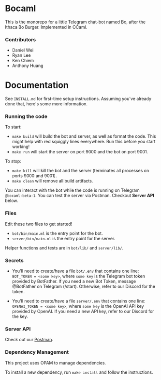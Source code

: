 # Bocaml

This is the monorepo for a little Telegram chat-bot named Bo, after the Ithaca Bo Burger. Implemented in OCaml.

### Contributors

-   Daniel Wei
-   Ryan Lee
-   Ken Chiem
-   Anthony Huang

# Documentation

See `INSTALL.md` for first-time setup instructions. Assuming you've already done that, here's some more information.

### Running the code

To start:

-   `make build` will build the bot and server, as well as format the code. This might help with red squiggly lines everywhere. Run this before you start working!
-   `make run` will start the server on port 9000 and the bot on port 9001.

To stop:

-   `make kill` will kill the bot and the server (terminates all processes on ports 9000 and 9001).
-   `make clean` will remove all build artifacts.

You can interact with the bot while the code is running on Telegram `@bocaml-beta-1`.
You can test the server via Postman. Checkout **Server API** below.

### Files

Edit these two files to get started!

-   `bot/bin/main.ml` is the entry point for the bot.
-   `server/bin/main.ml` is the entry point for the server.

Helper functions and tests are in `bot/lib/` and `server/lib/`.

### Secrets

-   You'll need to create/have a file `bot/.env` that contains one line: `BOT_TOKEN = <some key>`, where `some key` is the Telegram bot token provided by BotFather. If you need a new Bot Token, message @BotFather on Telegram (/start). Otherwise, refer to our Discord for the token.

-   You'll need to create/have a file `server/.env` that contains one line: `OPENAI_TOKEN = <some key>`, where `some key` is the OpenAI API key provided by OpenAI. If you need a new API key, refer to our Discord for the key.

### Server API

Check out our [Postman](https://app.getpostman.com/join-team?invite_code=19786b3504f32611f7d4ec9a9c7a8fe1).

### Dependency Management

This project uses OPAM to manage dependencies.

To install a new dependency, run `make install` and follow the instructions.
